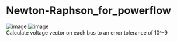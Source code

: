 # Newton-Raphson_for_powerflow
![image](https://user-images.githubusercontent.com/103826840/212525890-de996488-2ab5-467c-8efb-4a370f7e47de.png)
![image](https://user-images.githubusercontent.com/103826840/212525928-1c4a34a5-63ea-4ec0-a524-741f9e2845c5.png)\
Calculate voltage vector on each bus to an error tolerance of 10^-9
